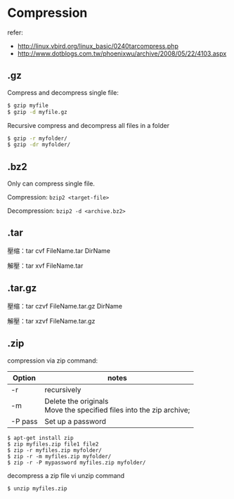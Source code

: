 Compression
===========

refer:
- http://linux.vbird.org/linux_basic/0240tarcompress.php
- http://www.dotblogs.com.tw/phoenixwu/archive/2008/05/22/4103.aspx


.gz
---

Compress and decompress single file:
```bash
$ gzip myfile
$ gzip -d myfile.gz
```

Recursive compress and decompress all files in a folder
```bash
$ gzip -r myfolder/
$ gzip -dr myfolder/
```

.bz2
-----

Only can compress single file.

Compression: `bzip2 <target-file>`

Decompression: `bzip2 -d <archive.bz2>`


.tar
---

壓缩：tar cvf FileName.tar DirName 

解壓：tar xvf FileName.tar 


.tar.gz
-------

壓缩：tar czvf FileName.tar.gz DirName 

解壓：tar xzvf FileName.tar.gz 


.zip
---
 

compression via zip command:

| Option  | notes |
| ------- | ----- |
| -r	  | recursively |
| -m      | Delete the originals <br> Move the specified files into the zip archive;|
| -P pass | Set up a password |

```
$ apt-get install zip
$ zip myfiles.zip file1 file2
$ zip -r myfiles.zip myfolder/
$ zip -r -m myfiles.zip myfolder/
$ zip -r -P mypassword myfiles.zip myfolder/
```

decompress a zip file vi unzip command
```
$ unzip myfiles.zip
```

